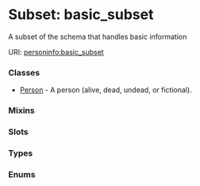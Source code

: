 
# Subset: basic_subset


A subset of the schema that handles basic information

URI: [personinfo:basic_subset](https://w3id.org/linkml/examples/personinfo/basic_subset)


### Classes

 * [Person](Person.md) - A person (alive, dead, undead, or fictional).

### Mixins


### Slots


### Types


### Enums

